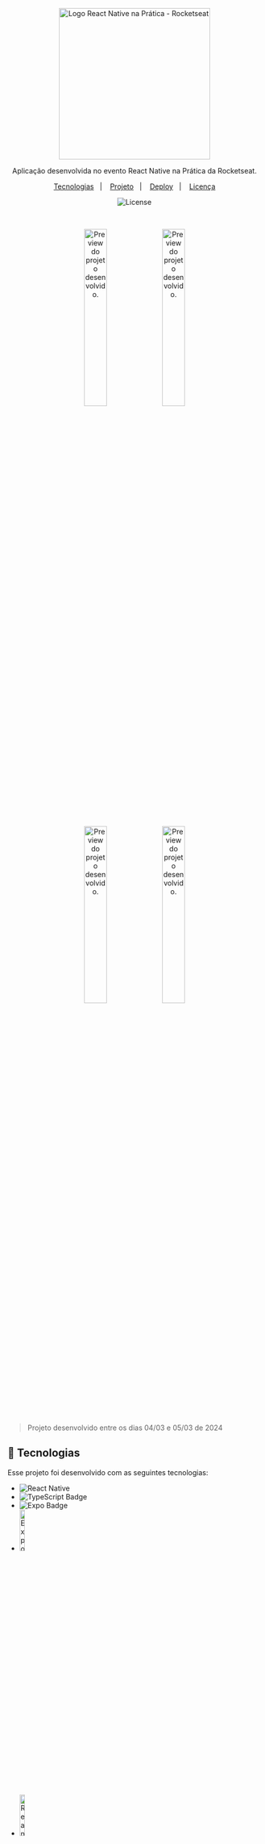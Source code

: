 <p align="center">
  <img alt="Logo React Native na Prática - Rocketseat" src="https://i.imgur.com/jvrpLNj.jpeg" width="300px" />
</p> 

<p align="center">
    Aplicação desenvolvida no evento React Native na Prática da Rocketseat.
</p>

<p align="center">
  <a href="#-tecnologias">Tecnologias</a>&nbsp;&nbsp;&nbsp;|&nbsp;&nbsp;&nbsp;
  <a href="#-projeto">Projeto</a>&nbsp;&nbsp;&nbsp;|&nbsp;&nbsp;&nbsp;
  <a href="#deploy">Deploy</a>&nbsp;&nbsp;&nbsp;|&nbsp;&nbsp;&nbsp;
  <a href="#memo-licença">Licença</a>
</p>

<p align="center">
  <img alt="License" src="https://img.shields.io/static/v1?label=license&message=MIT&color=49AA26&labelColor=000000">
</p>

<br>

<p align="center">
  <img alt="Preview do projeto desenvolvido." src="https://i.imgur.com/cnlfqrn.png" width="30%">
  <img alt="Preview do projeto desenvolvido." src="https://i.imgur.com/54F9T0I.png" width="30%">

<p align="center">
  <img alt="Preview do projeto desenvolvido." src="https://i.imgur.com/dkl1lfS.png" width="30%">
  <img alt="Preview do projeto desenvolvido." src="https://i.imgur.com/fcDNIOD.png" width="30%">

> Projeto desenvolvido entre os dias 04/03 e 05/03 de 2024

## **🚀 Tecnologias**

Esse projeto foi desenvolvido com as seguintes tecnologias:

- ![React Native](https://img.shields.io/badge/React_Native-20232A?style=for-the-badge&logo=react&logoColor=61DAFB)
- ![TypeScript Badge](https://img.shields.io/badge/TypeScript-3178C6?logo=typescript&logoColor=fff&style=for-the-badge)
- ![Expo Badge](https://img.shields.io/badge/Expo-000020?logo=expo&logoColor=fff&style=for-the-badge)
- <img alt="Expo Router" src="https://i.imgur.com/rr77UKI.png" width="14.5%">
- <img alt="Reanimated" src="https://i.imgur.com/8VwJJtm.png" width="14.5%">
- ![Supabase Badge](https://img.shields.io/badge/Supabase-3FCF8E?logo=supabase&logoColor=fff&style=for-the-badge)

## 💻 Projeto

Nesse projeto foi desenvolvido um aplicativo de receitas com base nos ingredientes que o usuário seleciona.

## 📱 Deploy
- [🔗 Clique aqui para acessar no IOS](https://qr.expo.dev/eas-update?updateId=6a44f01b-33c8-48cc-94fb-097a7b60060b&appScheme=exp&host=u.expo.dev)
- [🔗 Clique aqui para acessar no Android](https://qr.expo.dev/eas-update?updateId=c2498595-454c-4332-b865-0414b4d4db4c&appScheme=exp&host=u.expo.dev)

## **🤍 Contato**

[<img src='https://img.shields.io/badge/Instagram-E4405F?style=for-the-badge&logo=instagram&logoColor=white' alt='Instagram' height='30'>](https://www.instagram.com/jhessfrois.tech)
[<img src='https://img.shields.io/badge/LinkedIn-0077B5?style=for-the-badge&logo=linkedin&logoColor=white' alt='Linkedin' height='30'>](https://www.linkedin.com/in/jhessfrois/)
[<img src='https://img.shields.io/badge/Gmail-D14836?style=for-the-badge&logo=gmail&logoColor=white' alt='Gmail' height='30'>](jhessfsantos@gmail.com)

## 📝 Licença

Esse projeto está sob a licença MIT.
